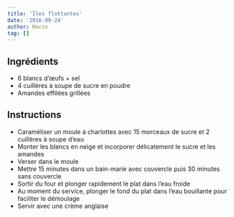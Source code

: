 ```yaml
---
title: 'Îles flottantes'
date: '2016-09-24'
author: Marin
tag: []
---
```

## Ingrédients
- 6 blancs d’œufs + sel
- 4 cuillères à soupe de sucre en poudre
- Amandes effilées grillées

## Instructions
- Caraméliser un moule à charlottes avec 15 morceaux de sucre et 2 cuillères à soupe d’eau
- Monter les blancs en neige et incorporer délicatement le sucre et les amandes
- Verser dans le moule
- Mettre 15 minutes dans un bain-marie avec couvercle puis 30 minutes sans couvercle
- Sortir du four et plonger rapidement le plat dans l’eau froide
- Au moment du service, plonger le fond du plat dans l’eau bouillante pour faciliter le démoulage
- Servir avec une crème anglaise

